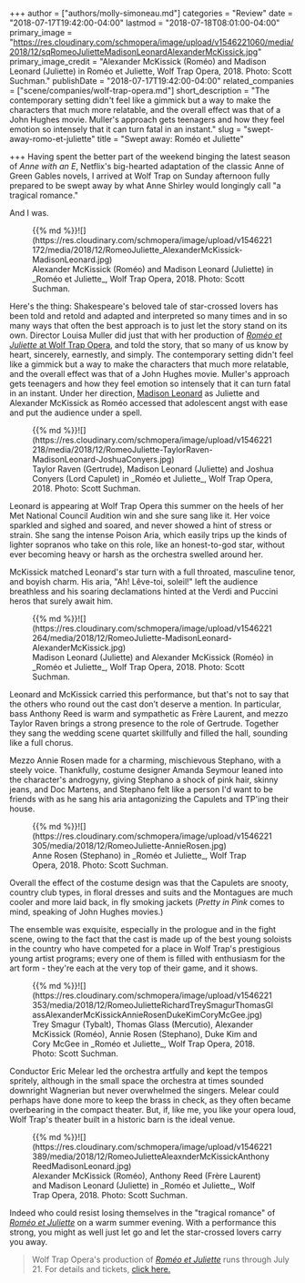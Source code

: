 +++
author = ["authors/molly-simoneau.md"]
categories = "Review"
date = "2018-07-17T19:42:00-04:00"
lastmod = "2018-07-18T08:01:00-04:00"
primary_image = "https://res.cloudinary.com/schmopera/image/upload/v1546221060/media/2018/12/sqRomeoJulietteMadisonLeonardAlexanderMcKissick.jpg"
primary_image_credit = "Alexander McKissick (Roméo) and Madison Leonard (Juliette) in Roméo et Juliette, Wolf Trap Opera, 2018. Photo: Scott Suchman."
publishDate = "2018-07-17T19:42:00-04:00"
related_companies = ["scene/companies/wolf-trap-opera.md"]
short_description = "The contemporary setting didn&#039;t feel like a gimmick but a way to make the characters that much more relatable, and the overall effect was that of a John Hughes movie. Muller&#039;s approach gets teenagers and how they feel emotion so intensely that it can turn fatal in an instant."
slug = "swept-away-romo-et-juliette"
title = "Swept away: Roméo et Juliette"

+++
Having spent the better part of the weekend binging the latest season of _Anne with an E_, Netflix's big-hearted adaptation of the classic Anne of Green Gables novels, I arrived at Wolf Trap on Sunday afternoon fully prepared to be swept away by what Anne Shirley would longingly call "a tragical romance."

And I was.

<figure data-type="image">{{% md %}}![](https://res.cloudinary.com/schmopera/image/upload/v1546221172/media/2018/12/RomeoJuliette_AlexanderMcKissick-MadisonLeonard.jpg)<figcaption>Alexander McKissick (Roméo) and Madison Leonard (Juliette) in _Roméo et Juliette_, Wolf Trap Opera, 2018. Photo: Scott Suchman.</figcaption>
</figure>

Here's the thing: Shakespeare's beloved tale of star-crossed lovers has been told and retold and adapted and interpreted so many times and in so many ways that often the best approach is to just let the story stand on its own. Director Louisa Muller did just that with her production of [_Roméo et Juliette_ at Wolf Trap Opera](https://www.wolftrap.org/tickets/calendar/performance/18opera/romeo-et-juliette.aspx), and told the story, that so many of us know by heart, sincerely, earnestly, and simply. The contemporary setting didn't feel like a gimmick but a way to make the characters that much more relatable, and the overall effect was that of a John Hughes movie. Muller's approach gets teenagers and how they feel emotion so intensely that it can turn fatal in an instant. Under her direction, [Madison Leonard](/scene/people/madison-leonard/) as Juliette and Alexander McKissick as Roméo accessed that adolescent angst with ease and put the audience under a spell.

<figure data-type="image">{{% md %}}![](https://res.cloudinary.com/schmopera/image/upload/v1546221218/media/2018/12/RomeoJuliette-TaylorRaven-MadisonLeonard-JoshuaConyers.jpg)<figcaption>Taylor Raven (Gertrude), Madison Leonard (Juliette) and Joshua Conyers (Lord Capulet) in _Roméo et Juliette_, Wolf Trap Opera, 2018. Photo: Scott Suchman.</figcaption>
</figure>

Leonard is appearing at Wolf Trap Opera this summer on the heels of her Met National Council Audition win and she sure sang like it. Her voice sparkled and sighed and soared, and never showed a hint of stress or strain.  She sang the intense Poison Aria, which easily trips up the kinds of lighter sopranos who take on this role, like an honest-to-god star, without ever becoming heavy or harsh as the orchestra swelled around her.

McKissick matched Leonard's star turn with a full throated, masculine tenor, and boyish charm.  His aria, "Ah! Lêve-toi, soleil!" left the audience breathless and his soaring declamations hinted at the Verdi and Puccini heros that surely await him.

<figure data-type="image">{{% md %}}![](https://res.cloudinary.com/schmopera/image/upload/v1546221264/media/2018/12/RomeoJuliette-MadisonLeonard-AlexanderMcKissick.jpg)<figcaption>Madison Leonard (Juliette) and Alexander McKissick (Roméo) in _Roméo et Juliette_, Wolf Trap Opera, 2018. Photo: Scott Suchman.</figcaption>
</figure>

Leonard and McKissick carried this performance, but that's not to say that the others who round out the cast don’t deserve a mention. In particular, bass Anthony Reed is warm and sympathetic as Frère Laurent, and mezzo Taylor Raven brings a strong presence to the role of Gertrude.  Together they sang the wedding scene quartet skillfully and filled the hall, sounding like a full chorus.

Mezzo Annie Rosen made for a charming, mischievous Stephano, with a steely voice.  Thankfully, costume designer Amanda Seymour leaned into the character's androgyny, giving Stephano a shock of pink hair, skinny jeans, and Doc Martens, and Stephano felt like a person I'd want to be friends with as he sang his aria antagonizing the Capulets and TP'ing their house.

<figure data-type="image">{{% md %}}![](https://res.cloudinary.com/schmopera/image/upload/v1546221305/media/2018/12/RomeoJuliette-AnnieRosen.jpg)<figcaption>Anne Rosen (Stephano) in _Roméo et Juliette_, Wolf Trap Opera, 2018. Photo: Scott Suchman.</figcaption>
</figure>

Overall the effect of the costume design was that the Capulets are snooty, country club types, in floral dresses and suits and the Montagues are much cooler and more laid back, in fly smoking jackets (_Pretty in Pink_ comes to mind, speaking of John Hughes movies.)

The ensemble was exquisite, especially in the prologue and in the fight scene, owing to the fact that the cast is made up of the best young soloists in the country who have competed for a place in Wolf Trap's prestigious young artist programs; every one of them is filled with enthusiasm for the art form - they're each at the very top of their game, and it shows.

<figure data-type="image">{{% md %}}![](https://res.cloudinary.com/schmopera/image/upload/v1546221353/media/2018/12/RomeoJulietteRichardTreySmagurThomasGlassAlexanderMcKissickAnnieRosenDukeKimCoryMcGee.jpg)<figcaption>Trey Smagur (Tybalt), Thomas Glass (Mercutio), Alexander McKissick (Roméo), Annie Rosen (Stephano), Duke Kim and Cory McGee in _Roméo et Juliette_, Wolf Trap Opera, 2018. Photo: Scott Suchman.</figcaption>
</figure>

Conductor Eric Melear led the orchestra artfully and kept the tempos spritely, although in the small space the orchestra at times sounded downright Wagnerian but never overwhelmed the singers. Melear could perhaps have done more to keep the brass in check, as they often became overbearing in the compact theater. But, if, like me, you like your opera loud, Wolf Trap's theater built in a historic barn is the ideal venue.

<figure data-type="image">{{% md %}}![](https://res.cloudinary.com/schmopera/image/upload/v1546221389/media/2018/12/RomeoJulietteAleaxnderMcKissickAnthonyReedMadisonLeonard.jpg)<figcaption>Alexander McKissick (Roméo), Anthony Reed (Frère Laurent) and Madison Leonard (Juliette) in _Roméo et Juliette_, Wolf Trap Opera, 2018. Photo: Scott Suchman.</figcaption>
</figure>

Indeed who could resist losing themselves in the "tragical romance" of [_Roméo et Juliette_](https://www.wolftrap.org/tickets/calendar/performance/18opera/romeo-et-juliette.aspx) on a warm summer evening. With a performance this strong, you might as well just let go and let the star-crossed lovers carry you away.

> Wolf Trap Opera's production of [_Roméo et Juliette_](https://www.wolftrap.org/tickets/calendar/performance/18opera/romeo-et-juliette.aspx) runs through July 21. For details and tickets, [click here.](https://www.wolftrap.org/tickets/calendar/performance/18opera/romeo-et-juliette.aspx)